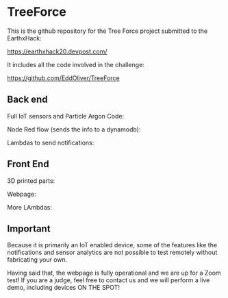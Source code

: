 # TreeForce

This is the github repository for the Tree Force project submitted to the EarthxHack:

https://earthxhack20.devpost.com/

It includes all the code involved in the challenge:

https://github.com/EddOliver/TreeForce

## Back end

Full IoT sensors and Particle Argon Code:

Node Red flow (sends the info to a dynamodb):

Lambdas to send notifications:

## Front End

3D printed parts:

Webpage:

More LAmbdas:

## Important 

Because it is primarily an IoT enabled device, some of the features like the notifications and sensor analytics are not possible to test remotely without fabricating your own.

Having said that, the webpage is fully operational and we are up for a Zoom test! If you are a judge, feel free to contact us and we will perform a live demo, including devices ON THE SPOT!



